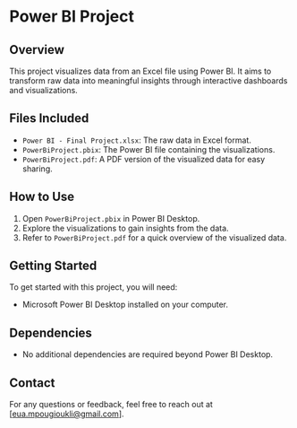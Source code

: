 # Power BI Project

## Overview
This project visualizes data from an Excel file using Power BI. It aims to transform raw data into meaningful insights through interactive dashboards and visualizations.

## Files Included
- `Power BI - Final Project.xlsx`: The raw data in Excel format.
- `PowerBiProject.pbix`: The Power BI file containing the visualizations.
- `PowerBiProject.pdf`: A PDF version of the visualized data for easy sharing.

## How to Use
1. Open `PowerBiProject.pbix` in Power BI Desktop.
2. Explore the visualizations to gain insights from the data.
3. Refer to `PowerBiProject.pdf` for a quick overview of the visualized data.

## Getting Started
To get started with this project, you will need:
- Microsoft Power BI Desktop installed on your computer.

## Dependencies
- No additional dependencies are required beyond Power BI Desktop.

## Contact
For any questions or feedback, feel free to reach out at [eua.mpougioukli@gmail.com].

